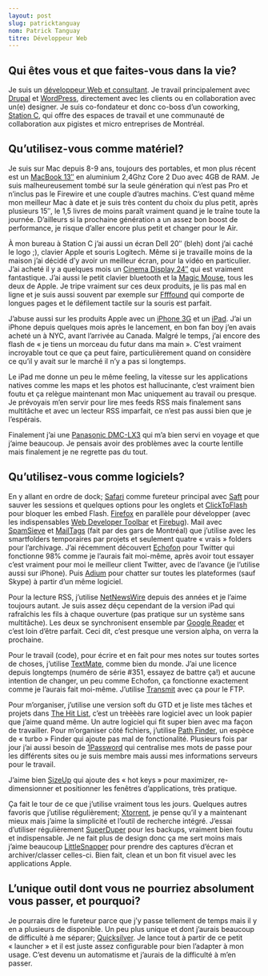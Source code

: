 ```yaml
---
layout: post
slug: patricktanguay
nom: Patrick Tanguay
titre: Développeur Web
---
```


## Qui êtes vous et que faites-vous dans la vie?

Je suis un [développeur Web et consultant](http://tasteofblue.ca/). Je travail principalement avec [Drupal](http://drupal.org/) et [WordPress](http://wordpress.org/), directement avec les clients ou en collaboration avec un(e) designer. Je suis co-fondateur et donc co-boss d’un coworking, [Station C](http://station-c.com/), qui offre des espaces de travail et une communauté de collaboration aux pigistes et micro entreprises de Montréal.

## Qu’utilisez-vous comme matériel?

Je suis sur Mac depuis 8-9 ans, toujours des portables, et mon plus récent est un [MacBook 13″](http://www.apple.com/ca/macbookpro/) en aluminium 2,4Ghz Core 2 Duo avec 4GB de RAM. Je suis malheureusement tombé sur la seule génération qui n’est pas Pro et n’inclus pas le Firewire et une couple d’autres machins. C’est quand même mon meilleur Mac à date et je suis très content du choix du plus petit, après plusieurs 15″, le 1,5 livres de moins paraît vraiment quand je le traîne toute la journée. D’ailleurs si la prochaine génération a un assez bon boost de performance, je risque d’aller encore plus petit et changer pour le Air.

À mon bureau à Station C j’ai aussi un écran Dell 20″ (bleh) dont j’ai caché le logo ;), clavier Apple et souris Logitech. Même si je travaille moins de la maison j’ai décidé d’y avoir un meilleur écran, pour la vidéo en particulier. J’ai acheté il y a quelques mois un [Cinema Display 24″](http://www.apple.com/ca/displays/) qui est vraiment fantastique. J’ai aussi le petit clavier bluetooth et la [Magic Mouse](http://www.apple.com/ca/magicmouse/), tous les deux de Apple. Je tripe vraiment sur ces deux produits, je lis pas mal en ligne et je suis aussi souvent par exemple sur [Ffffound](http://ffffound.com/) qui comporte de longues pages et le défilement tactile sur la souris est parfait.

J’abuse aussi sur les produits Apple avec un [iPhone 3G](http://www.apple.com/ca/iphone/) et un [iPad](http://www.apple.com/ca/ipad/). J’ai un iPhone depuis quelques mois après le lancement, en bon fan boy j’en avais acheté un à NYC, avant l’arrivée au Canada. Malgré le temps, j’ai encore des flash de « je tiens un morceau du futur dans ma main ». C’est vraiment incroyable tout ce que ça peut faire, particulièrement quand on considère ce qu’il y avait sur le marché il n’y a pas si longtemps.

Le iPad me donne un peu le même feeling, la vitesse sur les applications natives comme les maps et les photos est hallucinante, c’est vraiment bien foutu et ça relègue maintenant mon Mac uniquement au travail ou presque. Je prévoyais m’en servir pour lire mes feeds RSS mais finalement sans multitâche et avec un lecteur RSS imparfait, ce n’est pas aussi bien que je l’espérais.

Finalement j’ai une [Panasonic DMC-LX3](http://www.dpreview.com/reviews/panasonicdmclx3/) qui m’a bien servi en voyage et que j’aime beaucoup. Je pensais avoir des problèmes avec la courte lentille mais finalement je ne regrette pas du tout.

## Qu’utilisez-vous comme logiciels?

En y allant en ordre de dock; [Safari](http://www.apple.com/ca/safari/) comme fureteur principal avec [Saft](http://haoli.dnsalias.com/Saft/index.html) pour sauver les sessions et quelques options pour les onglets et [ClickToFlash](http://clicktoflash.com/) pour bloquer les embed Flash. [Firefox](http://getfirefox.com) en parallèle pour développer (avec les indispensables [Web Developer Toolbar](http://chrispederick.com/work/web-developer/) et [Firebug](http://getfirebug.com)). Mail avec [SpamSieve](http://c-command.com/spamsieve/) et [MailTags](http://indev.ca/MailTags.html) (fait par des gars de Montréal) que j’utilise avec les smartfolders temporaires par projets et seulement quatre « vrais » folders pour l’archivage. J’ai récemment découvert [Echofon](http://www.echofon.com/twitter/mac/) pour Twitter qui fonctionne 98% comme je l’aurais fait moi-même, après avoir tout essayer c’est vraiment pour moi le meilleur client Twitter, avec de l’avance (je l’utilise aussi sur iPhone). Puis [Adium](http://adium.im/) pour chatter sur toutes les plateformes (sauf Skype) à partir d’un même logiciel.

Pour la lecture RSS, j’utilise [NetNewsWire](http://www.newsgator.com/individuals/netnewswire/) depuis des années et je l’aime toujours autant. Je suis assez déçu cependant de la version iPad qui rafraîchis les fils à chaque ouverture (pas pratique sur un système sans multitâche). Les deux se synchronisent ensemble par [Google Reader](http://www.google.com/reader/) et c’est loin d’être parfait. Ceci dit, c’est presque une version alpha, on verra la prochaine.

Pour le travail (code), pour écrire et en fait pour mes notes sur toutes sortes de choses, j’utilise [TextMate](http://macromates.com/), comme bien du monde. J’ai une licence depuis longtemps (numéro de série #351, essayez de battre ça!) et aucune intention de changer, un peu comme Echofon, ça fonctionne exactement comme je l’aurais fait moi-même. J’utilise [Transmit](http://www.panic.com/transmit/) avec ça pour le FTP.

Pour m’organiser, j’utilise une version soft du GTD et je liste mes tâches et projets dans [The Hit List](http://www.potionfactory.com/thehitlist/), c’est un trèèèès rare logiciel avec un look papier que j’aime quand même. Un autre logiciel qui fit super bien avec ma façon de travailler. Pour m’organiser côté fichiers, j’utilise [Path Finder](http://www.cocoatech.com/), un espèce de « turbo » Finder qui ajoute pas mal de fonctionalité. Plusieurs fois par jour j’ai aussi besoin de [1Password](http://agilewebsolutions.com/products/1Password) qui centralise mes mots de passe pour les différents sites ou je suis membre mais aussi mes informations serveurs pour le travail.

J’aime bien [SizeUp](http://www.irradiatedsoftware.com/sizeup/) qui ajoute des « hot keys » pour maximizer, re-dimensionner et positionner les fenêtres d’applications, très pratique.

Ça fait le tour de ce que j’utilise vraiment tous les jours. Quelques autres favoris que j’utilise régulièrement; [Xtorrent](http://www.xtorrentp2p.com/), je pense qu’il y a maintenant mieux mais j’aime la simplicité et l’outil de recherche intégré. J’essai d’utiliser régulièrement [SuperDuper](http://www.shirt-pocket.com/SuperDuper/SuperDuperDescription.html) pour les backups, vraiment bien foutu et indispensable. Je ne fait plus de design donc ça me sert moins mais j’aime beaucoup [LittleSnapper](http://www.realmacsoftware.com/littlesnapper/) pour prendre des captures d’écran et archiver/classer celles-ci. Bien fait, clean et un bon fit visuel avec les applications Apple.

## L’unique outil dont vous ne pourriez absolument vous passer, et pourquoi?

Je pourrais dire le fureteur parce que j’y passe tellement de temps mais il y en a plusieurs de disponible. Un peu plus unique et dont j’aurais beaucoup de difficulté à me séparer; [Quicksilver](http://docs.blacktree.com/quicksilver/what_is_quicksilver). Je lance tout à partir de ce petit « launcher » et il est juste assez configurable pour bien l’adapter à mon usage. C’est devenu un automatisme et j’aurais de la difficulté à m’en passer.
